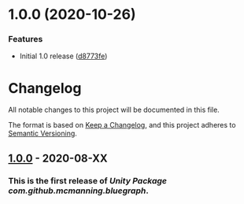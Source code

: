 # 1.0.0 (2020-10-26)


### Features

* Initial 1.0 release ([d8773fe](https://github.com/McManning/BlueGraph/commit/d8773fecc053ef74fc6000ed76bbd9c2d2dc99b8))

# Changelog
All notable changes to this project will be documented in this file.

The format is based on [Keep a Changelog](https://keepachangelog.com/en/1.0.0/),
and this project adheres to [Semantic Versioning](https://semver.org/spec/v2.0.0.html).

## [1.0.0](https://github.com/McManning/BlueGraph/releases/tag/v1.0.0) - 2020-08-XX

### This is the first release of *Unity Package com.github.mcmanning.bluegraph*.
